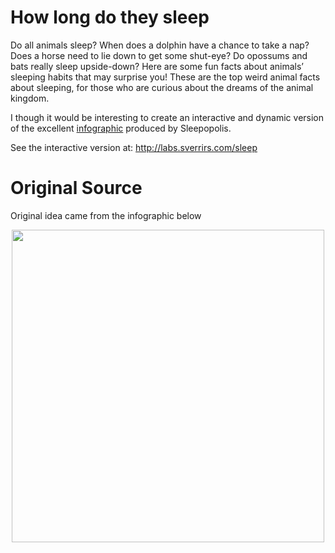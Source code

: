 # How long do they sleep
Do all animals sleep? When does a dolphin have a chance to take a nap? Does a horse need to lie down to get some shut-eye? Do opossums and bats really sleep upside-down? Here are some fun facts about animals’ sleeping habits that may surprise you! These are the top weird animal facts about sleeping, for those who are curious about the dreams of the animal kingdom.

I though it would be interesting to create an interactive and dynamic version of the excellent [infographic](http://sleepopolis.com/wp-content/uploads/2016/09/Sleep-Habits-of-the-Animal-Kingdom.jpg) produced by Sleepopolis.

See the interactive version at: 
http://labs.sverrirs.com/sleep


# Original Source
Original idea came from the infographic below
<p align="center">
	<img src="http://sleepopolis.com/wp-content/uploads/2016/09/Sleep-Habits-of-the-Animal-Kingdom.jpg" width="500">
</p>

